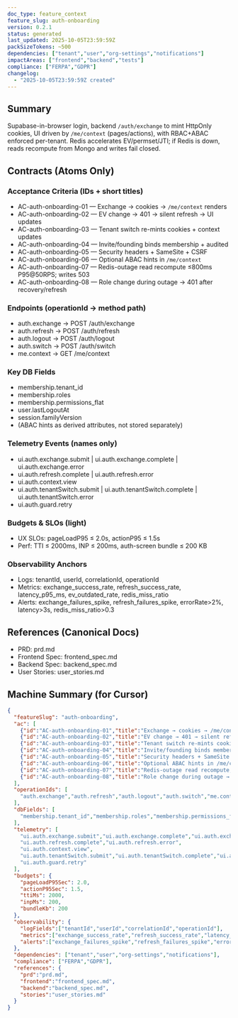 ```yaml
---
doc_type: feature_context
feature_slug: auth-onboarding
version: 0.2.1
status: generated
last_updated: 2025-10-05T23:59:59Z
packSizeTokens: ~500
dependencies: ["tenant","user","org-settings","notifications"]
impactAreas: ["frontend","backend","tests"]
compliance: ["FERPA","GDPR"]
changelog:
  - "2025-10-05T23:59:59Z created"
---
```


## Summary
Supabase-in-browser login, backend `/auth/exchange` to mint HttpOnly cookies, UI driven by `/me/context` (pages/actions), with RBAC+ABAC enforced per-tenant. Redis accelerates EV/permset/JTI; if Redis is down, reads recompute from Mongo and writes fail closed.

## Contracts (Atoms Only)

### Acceptance Criteria (IDs + short titles)
- AC-auth-onboarding-01 — Exchange → cookies → `/me/context` renders
- AC-auth-onboarding-02 — EV change → 401 → silent refresh → UI updates
- AC-auth-onboarding-03 — Tenant switch re-mints cookies + context updates
- AC-auth-onboarding-04 — Invite/founding binds membership + audited
- AC-auth-onboarding-05 — Security headers + SameSite + CSRF
- AC-auth-onboarding-06 — Optional ABAC hints in `/me/context`
- AC-auth-onboarding-07 — Redis-outage read recompute ≤800ms P95@50RPS; writes 503
- AC-auth-onboarding-08 — Role change during outage → 401 after recovery/refresh

### Endpoints (operationId → method path)
- auth.exchange → POST /auth/exchange
- auth.refresh → POST /auth/refresh
- auth.logout → POST /auth/logout
- auth.switch → POST /auth/switch
- me.context → GET /me/context

### Key DB Fields
- membership.tenant_id
- membership.roles
- membership.permissions_flat
- user.lastLogoutAt
- session.familyVersion
- (ABAC hints as derived attributes, not stored separately)

### Telemetry Events (names only)
- ui.auth.exchange.submit | ui.auth.exchange.complete | ui.auth.exchange.error
- ui.auth.refresh.complete | ui.auth.refresh.error
- ui.auth.context.view
- ui.auth.tenantSwitch.submit | ui.auth.tenantSwitch.complete | ui.auth.tenantSwitch.error
- ui.auth.guard.retry

### Budgets & SLOs (light)
- UX SLOs: pageLoadP95 ≤ 2.0s, actionP95 ≤ 1.5s
- Perf: TTI ≤ 2000ms, INP ≤ 200ms, auth-screen bundle ≤ 200 KB

### Observability Anchors
- Logs: tenantId, userId, correlationId, operationId
- Metrics: exchange_success_rate, refresh_success_rate, latency_p95_ms, ev_outdated_rate, redis_miss_ratio
- Alerts: exchange_failures_spike, refresh_failures_spike, errorRate>2%, latency>3s, redis_miss_ratio>0.3

## References (Canonical Docs)
- PRD: prd.md
- Frontend Spec: frontend_spec.md
- Backend Spec: backend_spec.md
- User Stories: user_stories.md

## Machine Summary (for Cursor)
```json
{
  "featureSlug": "auth-onboarding",
  "ac": [
    {"id":"AC-auth-onboarding-01","title":"Exchange → cookies → /me/context renders"},
    {"id":"AC-auth-onboarding-02","title":"EV change → 401 → silent refresh → UI updates"},
    {"id":"AC-auth-onboarding-03","title":"Tenant switch re-mints cookies + context updates"},
    {"id":"AC-auth-onboarding-04","title":"Invite/founding binds membership + audited"},
    {"id":"AC-auth-onboarding-05","title":"Security headers + SameSite + CSRF"},
    {"id":"AC-auth-onboarding-06","title":"Optional ABAC hints in /me/context"},
    {"id":"AC-auth-onboarding-07","title":"Redis-outage read recompute; writes 503"},
    {"id":"AC-auth-onboarding-08","title":"Role change during outage → 401 after recovery/refresh"}
  ],
  "operationIds": [
    "auth.exchange","auth.refresh","auth.logout","auth.switch","me.context"
  ],
  "dbFields": [
    "membership.tenant_id","membership.roles","membership.permissions_flat","user.lastLogoutAt","session.familyVersion"
  ],
  "telemetry": [
    "ui.auth.exchange.submit","ui.auth.exchange.complete","ui.auth.exchange.error",
    "ui.auth.refresh.complete","ui.auth.refresh.error",
    "ui.auth.context.view",
    "ui.auth.tenantSwitch.submit","ui.auth.tenantSwitch.complete","ui.auth.tenantSwitch.error",
    "ui.auth.guard.retry"
  ],
  "budgets": {
    "pageLoadP95Sec": 2.0,
    "actionP95Sec": 1.5,
    "ttiMs": 2000,
    "inpMs": 200,
    "bundleKb": 200
  },
  "observability": {
    "logFields":["tenantId","userId","correlationId","operationId"],
    "metrics":["exchange_success_rate","refresh_success_rate","latency_p95_ms","ev_outdated_rate","redis_miss_ratio"],
    "alerts":["exchange_failures_spike","refresh_failures_spike","errorRate>2%","latency>3s","redis_miss_ratio>0.3"]
  },
  "dependencies": ["tenant","user","org-settings","notifications"],
  "compliance": ["FERPA","GDPR"],
  "references": {
    "prd":"prd.md",
    "frontend":"frontend_spec.md",
    "backend":"backend_spec.md",
    "stories":"user_stories.md"
  }
}
````
